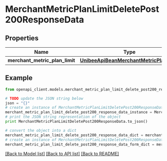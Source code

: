 # MerchantMetricPlanLimitDeletePost200ResponseData


## Properties

Name | Type | Description | Notes
------------ | ------------- | ------------- | -------------
**merchant_metric_plan_limit** | [**UnibeeApiBeanMerchantMetricPlanLimit**](UnibeeApiBeanMerchantMetricPlanLimit.md) |  | [optional] 

## Example

```python
from openapi_client.models.merchant_metric_plan_limit_delete_post200_response_data import MerchantMetricPlanLimitDeletePost200ResponseData

# TODO update the JSON string below
json = "{}"
# create an instance of MerchantMetricPlanLimitDeletePost200ResponseData from a JSON string
merchant_metric_plan_limit_delete_post200_response_data_instance = MerchantMetricPlanLimitDeletePost200ResponseData.from_json(json)
# print the JSON string representation of the object
print MerchantMetricPlanLimitDeletePost200ResponseData.to_json()

# convert the object into a dict
merchant_metric_plan_limit_delete_post200_response_data_dict = merchant_metric_plan_limit_delete_post200_response_data_instance.to_dict()
# create an instance of MerchantMetricPlanLimitDeletePost200ResponseData from a dict
merchant_metric_plan_limit_delete_post200_response_data_form_dict = merchant_metric_plan_limit_delete_post200_response_data.from_dict(merchant_metric_plan_limit_delete_post200_response_data_dict)
```
[[Back to Model list]](../README.md#documentation-for-models) [[Back to API list]](../README.md#documentation-for-api-endpoints) [[Back to README]](../README.md)


